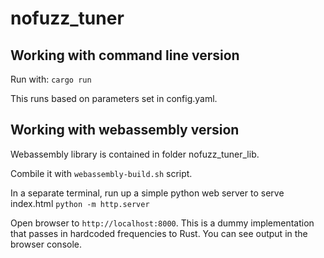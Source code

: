 # nofuzz_tuner

## Working with command line version

Run with: `cargo run`

This runs based on parameters set in config.yaml. 

## Working with webassembly version

Webassembly library is contained in folder nofuzz_tuner_lib. 

Combile it with `webassembly-build.sh` script. 

In a separate terminal, run up a simple python web server to serve index.html `python -m http.server`

Open browser to `http://localhost:8000`. This is a dummy implementation that passes in hardcoded frequencies to Rust. You can see output in the browser console. 